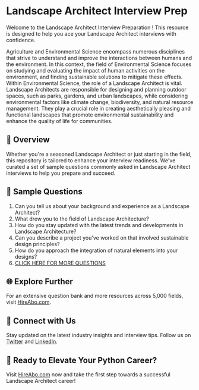 # Landscape Architect Interview Prep

Welcome to the Landscape Architect Interview Preparation ! This resource is designed to help you ace your Landscape Architect interviews with confidence.

Agriculture and Environmental Science encompass numerous disciplines that strive to understand and improve the interactions between humans and the environment. In this context, the field of Environmental Science focuses on studying and evaluating the impact of human activities on the environment, and finding sustainable solutions to mitigate these effects. Within Environmental Science, the role of a Landscape Architect is vital. Landscape Architects are responsible for designing and planning outdoor spaces, such as parks, gardens, and urban landscapes, while considering environmental factors like climate change, biodiversity, and natural resource management. They play a crucial role in creating aesthetically pleasing and functional landscapes that promote environmental sustainability and enhance the quality of life for communities.

## 🚀 Overview

Whether you're a seasoned Landscape Architect or just starting in the field, this repository is tailored to enhance your interview readiness. We've curated a set of sample questions commonly asked in Landscape Architect interviews to help you prepare and succeed.

## 📝 Sample Questions

1. Can you tell us about your background and experience as a Landscape Architect?
2. What drew you to the field of Landscape Architecture?
3. How do you stay updated with the latest trends and developments in Landscape Architecture?
4. Can you describe a project you've worked on that involved sustainable design principles?
5. How do you approach the integration of natural elements into your designs?
6. [CLICK HERE FOR MORE QUESTIONS](https://hireabo.com/job/10_1_47/Landscape%20Architect)

## 🌐 Explore Further

For an extensive question bank and more resources across 5,000 fields, visit [HireAbo.com](https://www.hireabo.com).

## 📱 Connect with Us

Stay updated on the latest industry insights and interview tips. Follow us on [Twitter](https://twitter.com/hireabo) and [LinkedIn](https://www.linkedin.com/in/hire-abo-3609972a8/).

## 🚀 Ready to Elevate Your Python Career?

Visit [HireAbo.com](https://www.hireabo.com) now and take the first step towards a successful Landscape Architect career!